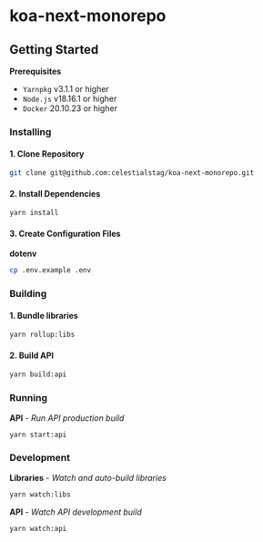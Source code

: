 # koa-next-monorepo

## Getting Started

**Prerequisites**

- `Yarnpkg` v3.1.1 or higher
- `Node.js` v18.16.1 or higher
- `Docker` 20.10.23 or higher

### Installing

#### 1. Clone Repository

```bash
git clone git@github.com:celestialstag/koa-next-monorepo.git
```

#### 2. Install Dependencies

```bash
yarn install
```

#### 3. Create Configuration Files

**dotenv**

```bash
cp .env.example .env
```

### Building

#### 1. Bundle libraries

```bash
yarn rollup:libs
```

#### 2. Build API

```bash
yarn build:api
```

### Running

**API** - _Run API production build_

```bash
yarn start:api
```

### Development

**Libraries** - _Watch and auto-build libraries_

```bash
yarn watch:libs
```

**API** - _Watch API development build_

```bash
yarn watch:api
```
